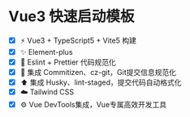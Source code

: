 # Vue3 快速启动模板


-   [x] ⚡ Vue3 + TypeScript5 + Vite5 构建
-   [x] ✨ Element-plus
-   [x] 🎀 Eslint + Prettier 代码规范化
-   [x] 📝 集成 Commitizen、cz-git，Git提交信息规范化
-   [x] ⬆️ 集成 Husky、lint-staged，提交代码自动格式化
-   [x] ☁️ Tailwind CSS
-   [x] ⚙️ Vue DevTools集成，Vue专属高效开发工具
